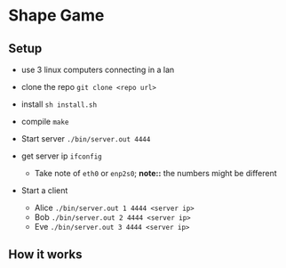# Shape Game
## Setup
* use 3 linux computers connecting in a lan
* clone the repo `git clone <repo url>`
* install `sh install.sh`
* compile `make`
* Start server `./bin/server.out 4444`
* get server ip `ifconfig`
	* Take note of `eth0` or `enp2s0`; **note::** the numbers might be different

* Start a client 
	* Alice `./bin/server.out 1 4444 <server ip>`
	* Bob `./bin/server.out 2 4444 <server ip>`
	* Eve `./bin/server.out 3 4444 <server ip>`

## How it works

